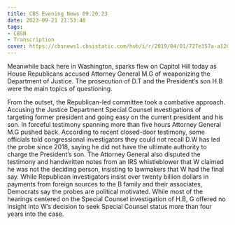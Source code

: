```yaml
---
title: CBS Evening News 09.20.23
date: 2023-09-21 21:53:48
tags:
- CBSN
- Transcription
cover: https://cbsnews1.cbsistatic.com/hub/i/r/2019/04/01/727e357a-a126-4138-a2c5-4d3222669d57/thumbnail/640x360/3ff2761028dc5c65cc4f07acd54bcd5c/cbsn2-logo-1920x1080.jpg
---
```

Meanwhile back here in Washington, sparks flew on Capitol Hill today as House Republicans accused Attorney General M.G of weaponizing the Department of Justice. The prosecution of D.T and the President’s son H.B were the main topics of questioning. 

From the outset, the Republican-led committee took a combative approach. Accusing the Justice Department Special Counsel investigations of targeting former president and going easy on the current president and his son. In forceful testimony spanning more than five hours Attorney General M.G pushed back. According to recent closed-door testimony, some officials told congressional investigators they could not recall D.W has led the probe since 2018, saying he did not have the ultimate authority to charge the President’s son. The Attorney General also disputed the testimony and handwritten notes from an IRS whistleblower that W claimed he was not the deciding person, insisting to lawmakers that W had the final say. While Republican investigators insist over twenty billion dollars in payments from foreign sources to the B family and their associates, Democrats say the probes are political motivated. While most of the hearings centered on the Special Counsel investigation of H.B, G offered no insight into W’s decision to seek Special Counsel status more than four years into the case. 
